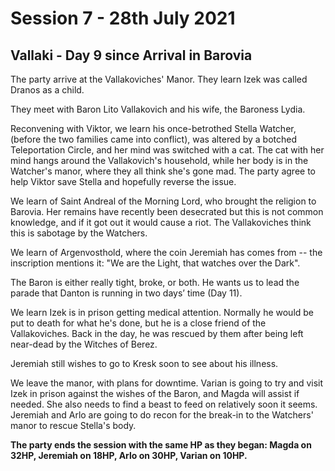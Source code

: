 # Session 7 - 28th July 2021

## Vallaki - Day 9 since Arrival in Barovia

The party arrive at the Vallakoviches' Manor. They learn Izek was called Dranos as a child.

They meet with Baron Lito Vallakovich and his wife, the Baroness Lydia.

Reconvening with Viktor, we learn his once-betrothed Stella Watcher, (before the two families came into conflict), was altered by a botched Teleportation Circle, and her mind was switched with a cat. The cat with her mind hangs around the Vallakovich's household, while her body is in the Watcher's manor, where they all think she's gone mad. The party agree to help Viktor save Stella and hopefully reverse the issue.

We learn of Saint Andreal of the Morning Lord, who brought the religion to Barovia. Her remains have recently been desecrated but this is not common knowledge, and if it got out it would cause a riot. The Vallakoviches think this is sabotage by the Watchers.

We learn of Argenvosthold, where the coin Jeremiah has comes from -- the inscription mentions it: "We are the Light, that watches over the Dark".

The Baron is either really tight, broke, or both. He wants us to lead the parade that Danton is running in two days’ time (Day 11).

We learn Izek is in prison getting medical attention. Normally he would be put to death for what he's done, but he is a close friend of the Vallakoviches. Back in the day, he was rescued by them after being left near-dead by the Witches of Berez.

Jeremiah still wishes to go to Kresk soon to see about his illness.

We leave the manor, with plans for downtime. Varian is going to try and visit Izek in prison against the wishes of the Baron, and Magda will assist if needed. She also needs to find a beast to feed on relatively soon it seems. Jeremiah and Arlo are going to do recon for the break-in to the Watchers' manor to rescue Stella's body.

**The party ends the session with the same HP as they began: Magda on 32HP, Jeremiah on 18HP, Arlo on 30HP, Varian on 10HP.**